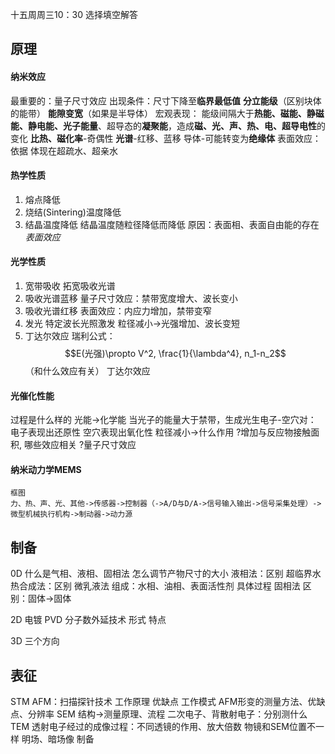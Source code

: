 十五周周三10：30
选择填空解答
## 原理
#### 纳米效应
最重要的：量子尺寸效应
    出现条件：尺寸下降至**临界最低值**
    **分立能级**（区别块体的能带）
    **能隙变宽**（如果是半导体）
    宏观表现：
        能级间隔大于**热能、磁能、静磁能、静电能、光子能量**、超导态的**凝聚能**，造成**磁、光、声、热、电、超导电性**的变化
        **比热、磁化率**-奇偶性
        **光谱**-红移、蓝移
        导体-可能转变为**绝缘体**
表面效应：依据
    体现在超疏水、超亲水
#### 热学性质
1. 熔点降低
2. 烧结(Sintering)温度降低
3. 结晶温度降低
    结晶温度随粒径降低而降低
原因：表面相、表面自由能的存在 *表面效应*
#### 光学性质
1. 宽带吸收
    拓宽吸收光谱
2. 吸收光谱蓝移
    量子尺寸效应：禁带宽度增大、波长变小
3. 吸收光谱红移
    表面效应：内应力增加，禁带变窄
4. 发光
    特定波长光照激发
    粒径减小->光强增加、波长变短
5. 丁达尔效应
    瑞利公式：$$E(光强)\propto V^2, \frac{1}{\lambda^4}, n_1-n_2$$
（和什么效应有关）
丁达尔效应
#### 光催化性能
过程是什么样的
    光能->化学能
    当光子的能量大于禁带，生成光生电子-空穴对：
        电子表现出还原性
        空穴表现出氧化性
粒径减小->什么作用
    ?增加与反应物接触面积,
哪些效应相关
    ?量子尺寸效应
#### 纳米动力学MEMS
    框图
    力、热、声、光、其他->传感器->控制器（->A/D与D/A->信号输入输出->信号采集处理）->微型机械执行机构->制动器->动力源

## 制备
0D
什么是气相、液相、固相法
怎么调节产物尺寸的大小
液相法：区别
超临界水热合成法：区别
微乳液法
    组成：水相、油相、表面活性剂
    具体过程
固相法
    区别：固体->固体

2D
电镀
PVD
    分子数外延技术
        形式
        特点

3D
三个方向

## 表征
STM AFM：扫描探针技术
    工作原理
    优缺点
    工作模式
    AFM形变的测量方法、优缺点、分辨率
SEM
    结构->测量原理、流程
    二次电子、背散射电子：分别测什么
TEM
    透射电子经过的成像过程：不同透镜的作用、放大倍数
    物镜和SEM位置不一样
    明场、暗场像
    制备
    
    